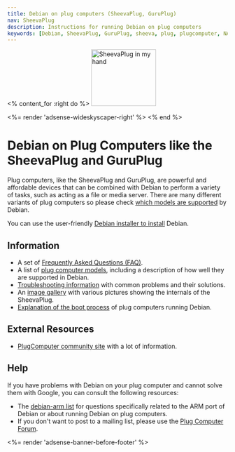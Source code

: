```yaml
---
title: Debian on plug computers (SheevaPlug, GuruPlug)
nav: SheevaPlug
description: Instructions for running Debian on plug computers
keywords: [Debian, SheevaPlug, GuruPlug, sheeva, plug, plugcomputer, NAS]
---
```


<% content_for :right do %>
<img src = "images/r_sheevaplug_hand.jpg" class="border" alt="SheevaPlug in my hand" width="148" height="129" />

<%= render 'adsense-wideskyscaper-right' %>
<% end %>

<h1>Debian on Plug Computers like the SheevaPlug and GuruPlug</h1>

Plug computers, like the SheevaPlug and GuruPlug, are powerful and
affordable devices that can be combined with Debian to perform a variety of
tasks, such as acting as a file or media server.  There are many different
variants of plug computers so please check <a href = "plugs">which models
are supported</a> by Debian.

You can use the user-friendly <a href = "install">Debian installer to
install</a> Debian.

<h2>Information</h2>

<ul>

<li>A set of <a href = "faq">Frequently Asked Questions (FAQ)</a>.</li>

<li>A list of <a href = "plugs">plug computer models</a>, including a
description of how well they are supported in Debian.</li>

<li><a href = "troubleshooting">Troubleshooting information</a> with common
problems and their solutions.</li>

<li>An <a href = "gallery">image gallery</a> with various pictures showing
the internals of the SheevaPlug.</li>

<li><a href = "boot">Explanation of the boot process</a> of plug computers
running Debian.</li>

</ul>

<h2>External Resources</h2>

<ul>

<li><a href = "http://www.plugcomputer.org/">PlugComputer community
site</a> with a lot of information.</li>

</ul>

<h2>Help</h2>

If you have problems with Debian on your plug computer and cannot solve
them with Google, you can consult the following resources:

<ul>

<li>The <a href = "http://lists.debian.org/debian-arm/">debian-arm list</a>
for questions specifically related to the ARM port of Debian or about
running Debian on plug computers.</li>

<li>If you don't want to post to a mailing list, please use the
<a href = "http://openplug.org/plugforum/">Plug Computer Forum</a>.</li>

</ul>

<div class="bbf">
<%= render 'adsense-banner-before-footer' %>
</div>

